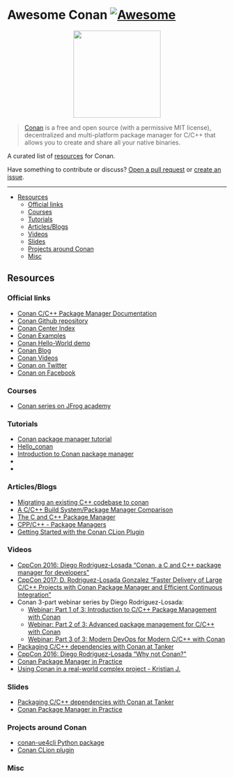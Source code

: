 
# Awesome Conan [![Awesome](https://awesome.re/badge.svg)](https://awesome.re)

<p align="center"> <img height="200" src="https://conan.io/img/logo-conan.svg">
</p>

> [Conan](https://conan.io/) is a free and open source (with a permissive MIT
license), decentralized and multi-platform package manager for C/C++ that allows
you to create and share all your native binaries.   

A curated list of [resources](#resources) for Conan.

Have something to contribute or discuss? [Open a pull
request](https://github.com/kkimmy/awesome-conan/pulls) or [create an
issue](https://github.com/kkimmy/awesome-conan/issues).

---
- [Resources](#resources)
  - [Official links](#official-links)
  - [Courses](#courses)
  - [Tutorials](#tutorials)
  - [Articles/Blogs](#articlesblogs)
  - [Videos](#videos)
  - [Slides](#slides)
  - [Projects around Conan](#projects-around-conan)
  - [Misc](#misc)

## Resources

### Official links

- [Conan C/C++ Package Manager Documentation](https://docs.conan.io/en/latest/)
- [Conan Github repository](https://github.com/conan-io/conan)
- [Conan Center Index](https://github.com/conan-io/conan-center-index)
- [Conan Examples](https://github.com/conan-io/examples)
- [Conan Hello-World demo](https://github.com/conan-io/hello)
- [Conan Blog](https://blog.conan.io)
- [Conan Videos](https://docs.conan.io/en/latest/videos.html)
- [Conan on Twitter](https://twitter.com/conan_io/)
- [Conan on Facebook](https://www.facebook.com/conan.io/)
### Courses

- [Conan series on JFrog academy](https://academy.jfrog.com/path/conan) 

### Tutorials

- [Conan package manager tutorial](https://levelup.gitconnected.com/conan-package-manager-tutorial-bfb308ddd7a) 
- [Hello_conan](https://github.com/kkimmy/hello_conan)
- [Introduction to Conan package manager](https://kubasejdak.com/introduction-to-conan-package-manager)
- []()
- []()

### Articles/Blogs

- [Migrating an existing C++ codebase to conan](https://schneide.blog/2019/04/25/migrating-an-existing-c-codebase-to-use-conan/)
- [A C/C++ Build System/Package Manager Comparison](https://blog.mbedded.ninja/programming/build-systems-and-package-managers/a-c-cpp-build-system-package-manager-comparison/)
- [The C and C++ Package Manager](https://verifa.io/insights/the-c-and-c-package-manager/)
- [CPP/C++ - Package Managers](https://caiorss.github.io/C-Cpp-Notes/package-managers.htm)
- [Getting Started with the Conan CLion Plugin](https://blog.jetbrains.com/clion/2019/05/getting-started-with-the-conan-clion-plugin/)

### Videos

- [CppCon 2016: Diego Rodriguez-Losada “Conan, a C and C++ package manager for developers"](https://www.youtube.com/watch?v=xvqH_ck-5Q8&ab_channel=CppCon)
- [CppCon 2017: D. Rodriguez-Losada Gonzalez “Faster Delivery of Large C/C++ Projects with Conan Package Manager and Efficient Continuous Integration”](https://www.youtube.com/watch?v=xA9yRX4Mdz0&ab_channel=CppCon)
- Conan 3-part webinar series by Diego Rodriguez-Losada:
	- [Webinar: Part 1 of 3: Introduction to C/C++ Package Management with Conan](https://www.youtube.com/watch?v=xBLjXdyh3zs&ab_channel=JFrog)
	- [Webinar: Part 2 of 3: Advanced package management for C/C++ with Conan](https://www.youtube.com/watch?v=JsijdbjVlXw&t=0s&ab_channel=JFrog)
	- [Webinar: Part 3 of 3: Modern DevOps for Modern C/C++ with Conan](https://www.youtube.com/watch?v=ExpkMy6DJ6o&t=0s&ab_channel=JFrog)
- [Packaging C/C++ dependencies with Conan at Tanker](https://mirror.as35701.net/video.fosdem.org/2018/K.3.201/conan.mp4)
- [CppCon 2016: Diego Rodriguez-Losada “Why not Conan?"](https://www.youtube.com/watch?v=nLdB1ErncBg&ab_channel=CppCon)
- [Conan Package Manager in Practice](https://www.youtube.com/watch?v=vAe9k0NJkw8&ab_channel=CoreCppIL)
- [Using Conan in a real-world complex project - Kristian J.](https://www.youtube.com/watch?v=h_5C_9hZIN0&ab_channel=NDCConferences)

### Slides

- [Packaging C/C++ dependencies with Conan at Tanker](https://archive.fosdem.org/2018/schedule/event/conan/attachments/slides/2129/export/events/attachments/conan/slides/2129/fosdem2018_conan_16_9.pdf) 
- [Conan Package Manager in Practice](https://corecppil.github.io/Meetups/2021-03-24_Core_C++_Spring_Break/IntroToConan_Demo_C++_Meetup.pdf)

### Projects around Conan

- [conan-ue4cli Python package](https://docs.adamrehn.com/conan-ue4cli/read-these-first/introduction-to-conan-ue4cli)
- [Conan CLion plugin](https://plugins.jetbrains.com/plugin/11956-conan)

### Misc
